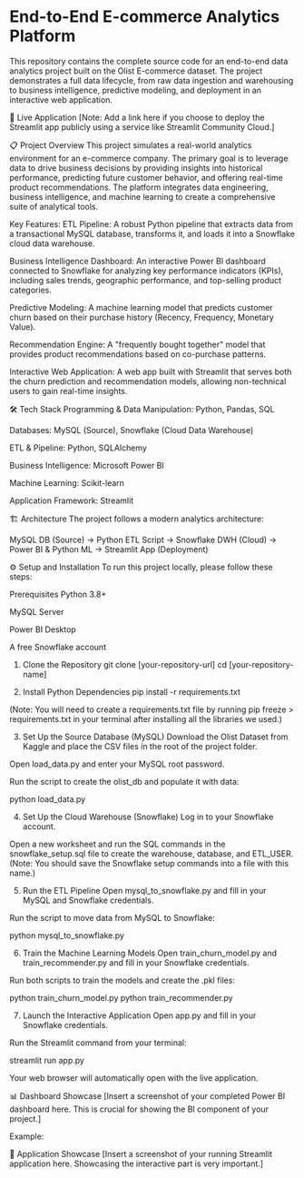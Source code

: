 # End-to-End E-commerce Analytics Platform
This repository contains the complete source code for an end-to-end data analytics project built on the Olist E-commerce dataset. The project demonstrates a full data lifecycle, from raw data ingestion and warehousing to business intelligence, predictive modeling, and deployment in an interactive web application.

🚀 Live Application
[Note: Add a link here if you choose to deploy the Streamlit app publicly using a service like Streamlit Community Cloud.]

📋 Project Overview
This project simulates a real-world analytics environment for an e-commerce company. The primary goal is to leverage data to drive business decisions by providing insights into historical performance, predicting future customer behavior, and offering real-time product recommendations. The platform integrates data engineering, business intelligence, and machine learning to create a comprehensive suite of analytical tools.

Key Features:
ETL Pipeline: A robust Python pipeline that extracts data from a transactional MySQL database, transforms it, and loads it into a Snowflake cloud data warehouse.

Business Intelligence Dashboard: An interactive Power BI dashboard connected to Snowflake for analyzing key performance indicators (KPIs), including sales trends, geographic performance, and top-selling product categories.

Predictive Modeling: A machine learning model that predicts customer churn based on their purchase history (Recency, Frequency, Monetary Value).

Recommendation Engine: A "frequently bought together" model that provides product recommendations based on co-purchase patterns.

Interactive Web Application: A web app built with Streamlit that serves both the churn prediction and recommendation models, allowing non-technical users to gain real-time insights.

🛠️ Tech Stack
Programming & Data Manipulation: Python, Pandas, SQL

Databases: MySQL (Source), Snowflake (Cloud Data Warehouse)

ETL & Pipeline: Python, SQLAlchemy

Business Intelligence: Microsoft Power BI

Machine Learning: Scikit-learn

Application Framework: Streamlit

🏗️ Architecture
The project follows a modern analytics architecture:

MySQL DB (Source) -> Python ETL Script -> Snowflake DWH (Cloud) -> Power BI & Python ML -> Streamlit App (Deployment)

⚙️ Setup and Installation
To run this project locally, please follow these steps:

Prerequisites
Python 3.8+

MySQL Server

Power BI Desktop

A free Snowflake account

1. Clone the Repository
git clone [your-repository-url]
cd [your-repository-name]

2. Install Python Dependencies
pip install -r requirements.txt

(Note: You will need to create a requirements.txt file by running pip freeze > requirements.txt in your terminal after installing all the libraries we used.)

3. Set Up the Source Database (MySQL)
Download the Olist Dataset from Kaggle and place the CSV files in the root of the project folder.

Open load_data.py and enter your MySQL root password.

Run the script to create the olist_db and populate it with data:

python load_data.py

4. Set Up the Cloud Warehouse (Snowflake)
Log in to your Snowflake account.

Open a new worksheet and run the SQL commands in the snowflake_setup.sql file to create the warehouse, database, and ETL_USER. (Note: You should save the Snowflake setup commands into a file with this name.)

5. Run the ETL Pipeline
Open mysql_to_snowflake.py and fill in your MySQL and Snowflake credentials.

Run the script to move data from MySQL to Snowflake:

python mysql_to_snowflake.py

6. Train the Machine Learning Models
Open train_churn_model.py and train_recommender.py and fill in your Snowflake credentials.

Run both scripts to train the models and create the .pkl files:

python train_churn_model.py
python train_recommender.py

7. Launch the Interactive Application
Open app.py and fill in your Snowflake credentials.

Run the Streamlit command from your terminal:

streamlit run app.py

Your web browser will automatically open with the live application.

📊 Dashboard Showcase
[Insert a screenshot of your completed Power BI dashboard here. This is crucial for showing the BI component of your project.]

Example:

🤖 Application Showcase
[Insert a screenshot of your running Streamlit application here. Showcasing the interactive part is very important.]
